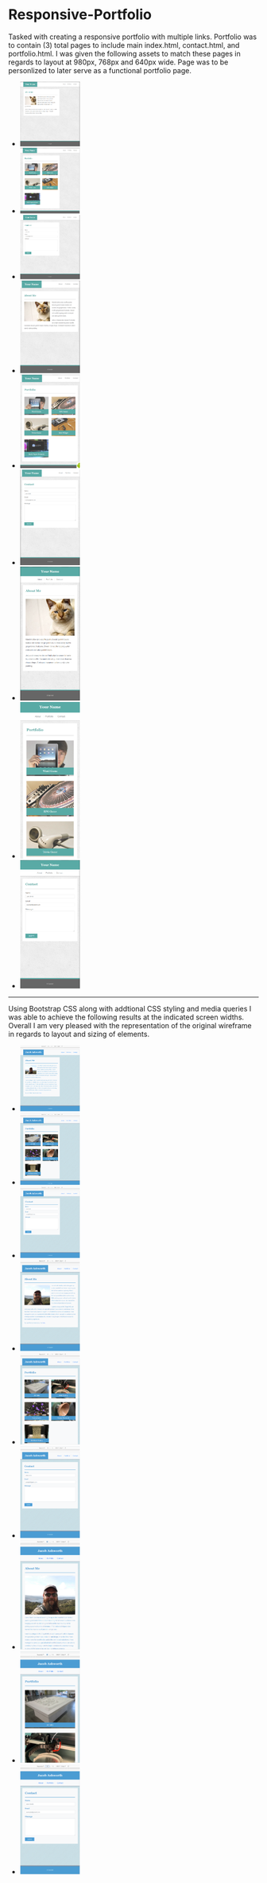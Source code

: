 # Responsive-Portfolio
Tasked with creating a responsive portfolio with multiple links.  Portfolio was to contain (3) total pages to include main index.html, contact.html, and portfolio.html.  I was given the following assets to match these pages in regards to layout at 980px, 768px and 640px wide.  Page was to be personlized to later serve as a functional portfolio page.

* <img src="./assets/980-index.jpg" style="width: 25%;" />


* <img src="./assets/980-portfolio.jpg" style="width: 25%;" />


* <img src="./assets/980-contact.jpg" style="width: 25%;" />


* <img src="./assets/768-index.jpg" style="width: 25%;" />


* <img src="./assets/768-portfolio.jpg" style="width: 25%;" />


* <img src="./assets/768-contact.jpg" style="width: 25%;" />


* <img src="./assets/640-index.jpg" style="width: 25%;" />


* <img src="./assets/640-portfolio.jpg" style="width: 25%;" />


* <img src="./assets/640-contact.jpg" style="width: 25%;" />



---
Using Bootstrap CSS along with addtional CSS styling and media queries I was able to achieve the following results at the indicated screen widths.   Overall I am very pleased with the representation of the original wireframe in regards to layout and sizing of elements. 

* <img src="./assets/980-index-JA.png" style="width: 25%;" />


* <img src="./assets/980-portfolio-JA.png" style="width: 25%;" />


* <img src="./assets/980-contact-JA.png" style="width: 25%;" />


* <img src="./assets/768-index-JA.png" style="width: 25%;" />


* <img src="./assets/768-portfolio-JA.png" style="width: 25%;" />


* <img src="./assets/768-contact-JA.png" style="width: 25%;" />


* <img src="./assets/640-index-JA.png" style="width: 25%;" />


* <img src="./assets/640-portfolio-JA.png" style="width: 25%;" />


* <img src="./assets/640-contact-JA.png" style="width: 25%;" />
